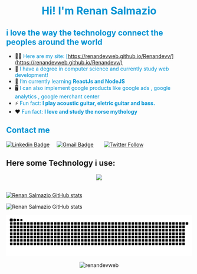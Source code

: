 <!-- splat that consists #ffd319,#ff901f,#ff2975,#f222ff,#8c1eff colors.
#0093d3, #cc016b, #fff10d and #000000. -->




<h1 align="center" style="color:#0093d3; font-weight: bold; text-align: center">Hi! I'm Renan Salmazio</h1>
<h2  style="color:#0093d3; ">i love the way the technology connect the peoples around the world</h2>





- 👨‍💻 <span style="color:#0093d3; ">Here are my site: [https://renandevweb.github.io/Renandevv/](https://renandevweb.github.io/Renandevv/)</span>
- 👨‍ <span style="color:#0093d3; ">  I have a degree in computer science and currently study web development!</span>
- 🌱 <span style="color:#0093d3; ">  I’m currently learning **ReactJs and NodeJS** </span>
- 🖥️ <span style="color:#0093d3; "> I can also implement google products like google ads , google analytics , google merchant center</span>
- ⚡ <span style="color:#0093d3; "> Fun fact:  **I play acoustic guitar, eletric guitar and bass.** </span>
- ❤️ <span style="color:#0093d3; "> Fun fact: **I love and study the norse mythology**</span>

 <h2  style="color:#0093d3; font-weight: bold"> Contact me </h2>

[![Linkedin
Badge](https://img.shields.io/badge/-RenanSalmazio-blue?style=flat-square&logo=Linkedin&logoColor=white&link=https://www.linkedin.com/in/renanarizasalmazio/)](https://www.linkedin.com/in/renanarizasalmazio/)&nbsp;&nbsp;&nbsp;&nbsp;&nbsp;[![Gmail
Badge](https://img.shields.io/badge/-renandevweb-c14438?style=flat-square&logo=Gmail&logoColor=white&link=mailto:RenanDevWeb)](mailto:renandevweb@gmail.com)
&nbsp;&nbsp;&nbsp;&nbsp;&nbsp; [![Twitter
Follow](https://img.shields.io/twitter/follow/renansalmazio?color=%231DA1F2&logo=Twitter&logoColor=1DA1F2&style=flat-square)](https://twitter.com/renansalmazio)


## Here some Technology i use:





<p align="center">
  <a href="https://skillicons.dev">
    <img src="https://skillicons.dev/icons?i=html,css,js,bootstrap,react,nodejs,sass,styledcomponents,express,mongodb,mysql,github,git,postman,vite,figma&theme=dark&perline=20" />
  </a>
</p>



<!-- 
<p align="left">
    <a href="https://www.w3.org"><img src="https://cdn.jsdelivr.net/gh/devicons/devicon/icons/html5/html5-original-wordmark.svg"  alt="css3" width="40" height="40" /><img
            src="https://raw.githubusercontent.com/devicons/devicon/master/icons/css3/css3-original-wordmark.svg"
            alt="css3" width="40" height="40" /></a>&nbsp; <a
        href="https://developer.mozilla.org/pt-BR/docs/Web/JavaScript/Reference" target="_blank"> 
            <img src="https://cdn.jsdelivr.net/gh/devicons/devicon/icons/javascript/javascript-original.svg" alt="javascript" width="40" height="40" />
           </a>&nbsp; <a href="https://www.mongodb.com/" target="_blank"><a
            href="https://getbootstrap.com" target="_blank"> <img
                src="https://raw.githubusercontent.com/devicons/devicon/master/icons/bootstrap/bootstrap-plain-wordmark.svg"
                alt="bootstrap" width="40" height="40" /> </a>&nbsp; <a href="https://www.w3schools.com/css/"
            target="_blank"> <a href="https://reactjs.org/" target="_blank"> <img
                    src="https://reactnative.dev/img/header_logo.svg" alt="react" width="40" height="40" /></a>&nbsp; <a
                href="https://sass-lang.com" target="_blank"><img
                    src="https://raw.githubusercontent.com/devicons/devicon/master/icons/sass/sass-original.svg"
                    alt="sass" width="40" height="40" /> </a></img>&nbsp;<a href="https://styled-components.com"
                target="_blank"> <img src="https://styled-components.com/logo.png" alt="styled-components" width="40"
                    height="40" /> </a>&nbsp;<a href="https://nodejs.org" target="_blank"> 
            <img src="https://cdn.jsdelivr.net/gh/devicons/devicon/icons/nodejs/nodejs-original.svg"    alt="nodejs" width="40" height="40"  />
          </a>&nbsp; <a href="https://expressjs.com" target="_blank">
            <img src="https://cdn.jsdelivr.net/gh/devicons/devicon/icons/express/express-original-wordmark.svg"  alt="express" width="40" height="40"  /></a> &nbsp;<a href="https://www.mongodb.com/"
                target="_blank"><a href="https://www.mongodb.com/" target="_blank"> <img
                       src="https://cdn.jsdelivr.net/gh/devicons/devicon/icons/mongodb/mongodb-original-wordmark.svg"
                        alt="mongodb" width="40" height="40" /> </a> &nbsp;<a href="https://www.mysql.com/"
                    target="_blank"> <img
                        src="https://raw.githubusercontent.com/devicons/devicon/master/icons/mysql/mysql-original-wordmark.svg"
                        alt="mysql" width="40" height="40" /> </a>&nbsp; <a href="https://nodejs.org" target="_blank">
                </a> <a href="https://reactjs.org/" target="_blank"><a href="https://www.figma.com/" target="_blank">
                        <img src="https://www.vectorlogo.zone/logos/figma/figma-icon.svg" alt="figma" width="40"
                            height="40" /> </a>&nbsp;<a href="https://ads.google.com/intl/pt_BR/home/"><img
                            src="https://github.com/RenanDevWeb/RenanDevWeb/blob/master/ads.png?raw=true" alt="ads" width="40"
                            height="40" /> </a>&nbsp;<a href="https://analytics.google.com"><img
                            src="https://github.com/RenanDevWeb/RenanDevWeb/blob/master/analytics.png?raw=true" alt="analytics"
                            width="40" height="40" /> </a>
                           </a>&nbsp;<a href="https://tagmanager.google.com"><img
                                src="https://github.com/RenanDevWeb/RenanDevWeb/blob/master/tag.png?raw=true" alt="tagmanager"
                                width="40" height="40" /> </a>
 &nbsp;<a href="https://google.com"><img
                                src="https://raw.githubusercontent.com/RenanDevWeb/RenanDevWeb/master/Merchant5-300x300.webp" alt="merchant center"
                                width="40" height="40" /> </a>
</p> -->

##

<!-- 
<p><img align="left"
        src="https://github-readme-stats.vercel.app/api/top-langs?username=renandevweb&show_icons=true&theme=dracula&hide_border=true&locale=en&layout=compact"
        alt="renandevweb" /></p> -->



[![Renan Salmazio GitHub stats](https://github-readme-stats.vercel.app/api/top-langs?username=renandevweb&theme=transparent)](https://github.com/RenanDevWeb)


![Renan Salmazio GitHub stats](https://github-readme-stats.vercel.app/api?username=renandevweb&theme=transparent&show_icons=true)



<picture>
  <source media="(prefers-color-scheme: dark)" srcset="github-snake-dark.svg" />
  <source media="(prefers-color-scheme: light)" srcset="github-snake.svg" />
  <img alt="github-snake" src="https://github.com/RenanDevWeb/RenanDevWeb/blob/master/github-user-contribution.svg" />
</picture>


<p align="center"> <img
        src="https://komarev.com/ghpvc/?username=renandevweb&label=Profile%20views&color=0093d3&style=flat"
        alt="renandevweb" /> 
</p>
